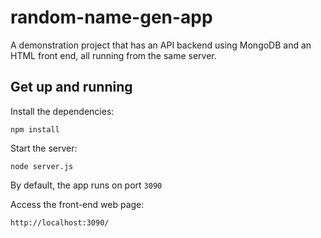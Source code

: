 # random-name-gen-app
A demonstration project that has an API backend using MongoDB and an HTML front end, all running from the same server. 

## Get up and running

Install the dependencies:

`npm install`

Start the server:

`node server.js`

By default, the app runs on port `3090`

Access the front-end web page:

`http://localhost:3090/`
